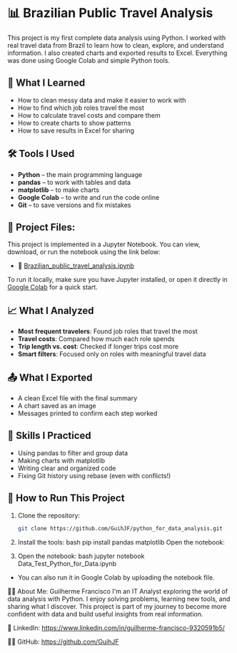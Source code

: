 # 📊 Brazilian Public Travel Analysis

This project is my first complete data analysis using Python. I worked with real travel data from Brazil to learn how to clean, explore, and understand information. I also created charts and exported results to Excel. Everything was done using Google Colab and simple Python tools.

## 🚀 What I Learned

- How to clean messy data and make it easier to work with
- How to find which job roles travel the most
- How to calculate travel costs and compare them
- How to create charts to show patterns
- How to save results in Excel for sharing

## 🛠️ Tools I Used

- **Python** – the main programming language
- **pandas** – to work with tables and data
- **matplotlib** – to make charts
- **Google Colab** – to write and run the code online
- **Git** – to save versions and fix mistakes

## 📁 Project Files:
This project is implemented in a Jupyter Notebook. You can view, download, or run the notebook using the link below:

- 📄 [Brazilian_public_travel_analysis.ipynb](https://github.com/GuihJF/python_for_data_analysis/blob/main/Brazilian_public_travel_analysis.ipynb)

To run it locally, make sure you have Jupyter installed, or open it directly in [Google Colab](https://colab.research.google.com/) for a quick start.

## 📈 What I Analyzed

- **Most frequent travelers**: Found job roles that travel the most
- **Travel costs**: Compared how much each role spends
- **Trip length vs. cost**: Checked if longer trips cost more
- **Smart filters**: Focused only on roles with meaningful travel data

## 📤 What I Exported

- A clean Excel file with the final summary
- A chart saved as an image
- Messages printed to confirm each step worked

## 🧠 Skills I Practiced

- Using pandas to filter and group data
- Making charts with matplotlib
- Writing clear and organized code
- Fixing Git history using rebase (even with conflicts!)

## 📌 How to Run This Project

1. Clone the repository:
   ```bash
   git clone https://github.com/GuihJF/python_for_data_analysis.git

2. Install the tools:
bash
pip install pandas matplotlib
Open the notebook:

3. Open the notebook:
bash
jupyter notebook Data_Test_Python_for_Data.ipynb

- You can also run it in Google Colab by uploading the notebook file.

👨‍💻 About Me:
Guilherme Francisco I'm an IT Analyst exploring the world of data analysis with Python. I enjoy solving problems, learning new tools, and sharing what I discover. This project is part of my journey to become more confident with data and build useful insights from real information.

💼 LinkedIn: https://www.linkedin.com/in/guilherme-francisco-9320591b5/

🧑‍💻 GitHub: https://github.com/GuihJF

